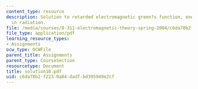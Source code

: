 ```yaml
---
content_type: resource
description: Solution to retarded electromagnetic green?s function, energy balance
  in radiation.
file: /media/courses/8-311-electromagnetic-theory-spring-2004/c6da78b2f2230a84dadfbd395949e2cf_solution10.pdf
file_type: application/pdf
learning_resource_types:
- Assignments
ocw_type: OCWFile
parent_title: Assignments
parent_type: CourseSection
resourcetype: Document
title: solution10.pdf
uid: c6da78b2-f223-0a84-dadf-bd395949e2cf
---
```

